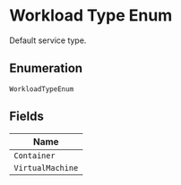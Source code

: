 
# Workload Type Enum

Default service type.

## Enumeration

`WorkloadTypeEnum`

## Fields

| Name |
|  --- |
| `Container` |
| `VirtualMachine` |

